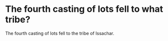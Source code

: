 # The fourth casting of lots fell to what tribe?

The fourth casting of lots fell to the tribe of Issachar.
